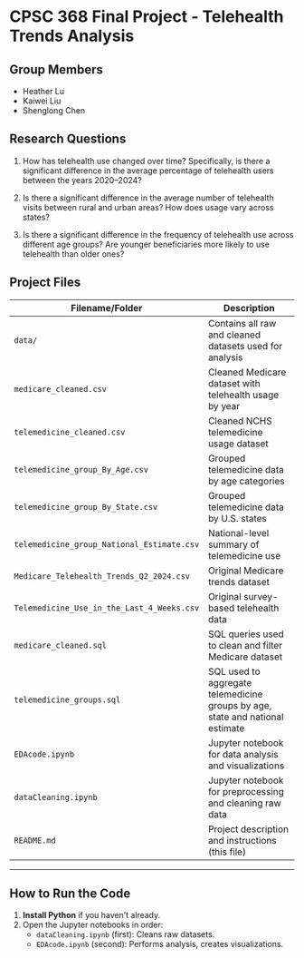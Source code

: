 # CPSC 368 Final Project - Telehealth Trends Analysis

## Group Members
- Heather Lu
- Kaiwei Liu
- Shenglong Chen

## Research Questions
1. How has telehealth use changed over time? Specifically, is there a significant difference in the average percentage of telehealth users between the years 2020–2024?


2. Is there a significant difference in the average number of telehealth visits between rural and urban areas? How does usage vary across states?


3. Is there a significant difference in the frequency of telehealth use across different age groups? Are younger beneficiaries more likely to use telehealth than older ones?


## Project Files

| Filename/Folder                             | Description |
|--------------------------------------------|-------------|
| `data/`                                     | Contains all raw and cleaned datasets used for analysis |
| `medicare_cleaned.csv`                      | Cleaned Medicare dataset with telehealth usage by year |
| `telemedicine_cleaned.csv`                  | Cleaned NCHS telemedicine usage dataset |
| `telemedicine_group_By_Age.csv`             | Grouped telemedicine data by age categories |
| `telemedicine_group_By_State.csv`           | Grouped telemedicine data by U.S. states |
| `telemedicine_group_National_Estimate.csv`  | National-level summary of telemedicine use |
| `Medicare_Telehealth_Trends_Q2_2024.csv`    | Original Medicare trends dataset |
| `Telemedicine_Use_in_the_Last_4_Weeks.csv`  | Original survey-based telehealth data |
| `medicare_cleaned.sql`                      | SQL queries used to clean and filter Medicare dataset |
| `telemedicine_groups.sql`                   | SQL used to aggregate telemedicine groups by age, state and national estimate |
| `EDAcode.ipynb`                             | Jupyter notebook for data analysis and visualizations |
| `dataCleaning.ipynb`                        | Jupyter notebook for preprocessing and cleaning raw data |
| `README.md`                                 | Project description and instructions (this file) |

---

## How to Run the Code

1. **Install Python** if you haven’t already.
2. Open the Jupyter notebooks in order:
   - `dataCleaning.ipynb` (first): Cleans raw datasets.
   - `EDAcode.ipynb` (second): Performs analysis, creates visualizations.
